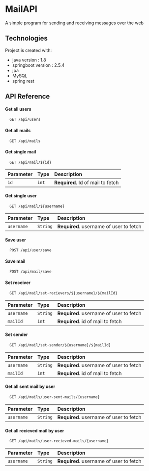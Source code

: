 # MailAPI

A simple program for sending and receiving messages over the web

## Technologies
Project is created with:

* java version : 1.8
* springboot version : 2.5.4
* jpa
* MySQL
* spring rest


## API Reference

#### Get all users

```http
  GET /api/users
```

#### Get all mails

```http
  GET /api/mails
```

#### Get single mail

```http
  GET /api/mail/${id}
```

| Parameter | Type     | Description                       |
| :-------- | :------- | :-------------------------------- |
| `id`      | `int` | **Required**. Id of mail to fetch |

#### Get single user

```http
  GET /api/mail/${username}
```

| Parameter | Type     | Description                       |
| :-------- | :------- | :-------------------------------- |
| `username`      | `String` | **Required**. username of user to fetch |

#### Save user

```http
  POST /api/user/save
```

#### Save mail

```http
  POST /api/mail/save
```  

#### Set receiver

```http
  GET /api/mail/set-recievers/${username}/${mailId}
```

| Parameter | Type     | Description                       |
| :-------- | :------- | :-------------------------------- |
| `username`      | `String` | **Required**. username of user to fetch |
| `mailId`     | `int` | **Required**. id of mail to fetch |

#### Set sender

```http
  GET /api/mail/set-sender/${username}/${mailId}
```

| Parameter | Type     | Description                       |
| :-------- | :------- | :-------------------------------- |
| `username`      | `String` | **Required**. username of user to fetch |
| `mailId`     | `int` | **Required**. id of mail to fetch |

#### Get all sent mail by user

```http
  GET /api/mails/user-sent-mails/{username}
```

| Parameter | Type     | Description                       |
| :-------- | :------- | :-------------------------------- |
| `username`      | `String` | **Required**. username of user to fetch |

#### Get all recieved mail by user

```http
  GET /api/mails/user-recieved-mails/{username}
```

| Parameter | Type     | Description                       |
| :-------- | :------- | :-------------------------------- |
| `username`      | `String` | **Required**. username of user to fetch |

